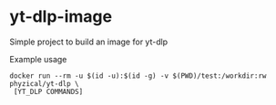 # yt-dlp-image

Simple project to build an image for yt-dlp

Example usage

```
docker run --rm -u $(id -u):$(id -g) -v $(PWD)/test:/workdir:rw phyzical/yt-dlp \
 [YT_DLP COMMANDS]
```
